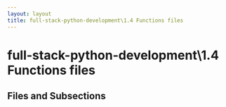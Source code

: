```yaml
---
layout: layout
title: full-stack-python-development\1.4 Functions files
---
```


# full-stack-python-development\1.4 Functions files

## Files and Subsections

